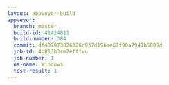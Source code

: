 ```yaml
---
layout: appveyor-build
appveyor:
  branch: master
  build-id: 41424811
  build-number: 384
  commit: df407073826326c937d196ee67f90a7941b5009d
  job-id: 4q813h3rm2efffvu
  job-number: 1
  os-name: Windows
  test-result: 1
---
```

